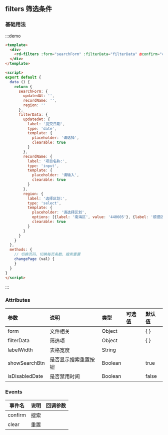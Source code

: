 ## filters 筛选条件

### 基础用法

:::demo

```html
<template>
  <div>
    <rd-filters :form="searchForm" :filterData="filterData" @confirm="changePage({page: 1})" @clear="changePage({page: 1})" :labelWidth="'120px'" />
  </div>
</template>

<script>
export default {
  data () {
    return {
      searchForm: {
        updatedAt: '',
        recordName: '',
        region: ''
      },
      filterData: {
        updatedAt: {
          label: '提交日期',
          type: 'date',
          template: {
            placeholder: '请选择',
            clearable: true
          }
        },
        recordName: {
          label: '项目名称:',
          type: 'input',
          template: {
            placeholder: '请输入',
            clearable: true
          }
        },
        region: {
          label: '选择区划:',
          type: 'select',
          template: {
            placeholder: '请选择区划',
            options: [{label: '南海区', value: '440605'}, {label: '顺德区', value: '440606'}],
            clearable: true
          }
        }
      }
    }
  },
  methods: {
    // 切换页码、切换每页条数、搜索重置
    changePage (val) {
    }
  }
}
</script>
```

:::


### Attributes

| 参数  | 说明  | 类型  | 可选值  | 默认值  |
|:----------|:----------|:----------|:----------|:----------|
|  form   | 文件相关    |  Object   |     |  { }   |
|  filterData   | 筛选项    |  Object   |     |  { }   |
|  labelWidth   | 表格宽度    |  String   |     |     |
|  showSearchBtn   | 是否显示搜索重置按钮    |  Boolean   |     |  true   |
|  isDisabledDate   | 是否禁用时间    |  Boolean   |     |  false   |

### Events

| 事件名 | 说明               | 回调参数 |
| ------ | ------------------ | -------- |
| confirm  | 搜索 |  |
| clear  | 重置 |  |